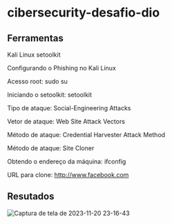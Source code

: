 # cibersecurity-desafio-dio

## Ferramentas

Kali Linux
setoolkit

Configurando o Phishing no Kali Linux

Acesso root: sudo su

Iniciando o setoolkit: setoolkit

Tipo de ataque: Social-Engineering Attacks

Vetor de ataque: Web Site Attack Vectors

Método de ataque: Credential Harvester Attack Method 

Método de ataque: Site Cloner

Obtendo o endereço da máquina: ifconfig

URL para clone: http://www.facebook.com

## Resutados
![Captura de tela de 2023-11-20 23-16-43](https://github.com/Baxtter21/cibersecurity-desafio-dio/assets/104280965/b0f0047c-f0a0-4614-9d52-c25c84943a35)
